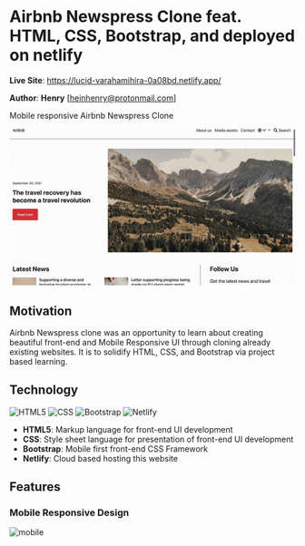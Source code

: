 # Airbnb Newspress Clone feat. HTML, CSS, Bootstrap, and deployed on netlify


**Live Site**: https://lucid-varahamihira-0a08bd.netlify.app/

**Author**: **Henry** [heinhenry@protonmail.com]

Mobile responsive Airbnb Newspress Clone

![fullsite](fullsite.gif)

## Motivation

Airbnb Newspress clone was an opportunity to learn about creating beautiful front-end and Mobile Responsive UI through cloning already existing websites. It is to solidify HTML, CSS, and Bootstrap via project based learning.

## Technology

![HTML5](https://imgs.search.brave.com/2xnxFMcDoKYaOu12Z0nTSfC55aSIHpiJa7PDV1YQ2ZU/rs:fit:711:225:1/g:ce/aHR0cHM6Ly90c2U0/Lm1tLmJpbmcubmV0/L3RoP2lkPU9JUC40/ZFFreExtLWNBbmRW/LTlPZlZqalF3SGFF/OCZwaWQ9QXBp) ![CSS](https://imgs.search.brave.com/tYCpst0AI9pM2BLWnXQpwUCiZrpXMID-8KYO3YbGWA4/rs:fit:711:225:1/g:ce/aHR0cHM6Ly90c2U0/Lm1tLmJpbmcubmV0/L3RoP2lkPU9JUC5m/S3RFQTZWU3VDUGgw/bkN5MlZUblpRSGFF/OCZwaWQ9QXBp) ![Bootstrap](https://imgs.search.brave.com/WLKBni-H8_5cTiyzal_L1bEjyLv9KIk64BWcbkXkD98/rs:fit:549:225:1/g:ce/aHR0cHM6Ly90c2Uy/Lm1tLmJpbmcubmV0/L3RoP2lkPU9JUC5O/aHd2bGw0bTFKYzN3/amptaTJPR0ZnSGFH/WiZwaWQ9QXBp) ![Netlify](https://imgs.search.brave.com/aBFlemvrKIZCVcGW62-rgXkpY6JXeH9Nmgb0ndTTWhc/rs:fit:888:225:1/g:ce/aHR0cHM6Ly90c2U0/Lm1tLmJpbmcubmV0/L3RoP2lkPU9JUC5X/TUFfTllGZnZaSXB4/X3V2UXhRUUVBSGFE/OSZwaWQ9QXBp)

* **HTML5**: Markup language for front-end UI development
* **CSS**: Style sheet language for presentation of front-end UI development
* **Bootstrap**: Mobile first front-end CSS Framework
* **Netlify**: Cloud based hosting this website

## Features

### Mobile Responsive Design

![mobile](mobile.gif)

